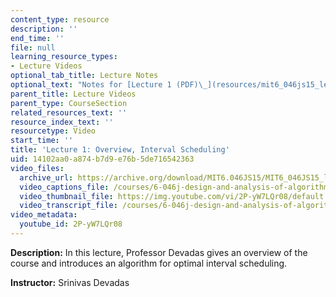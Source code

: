 ```yaml
---
content_type: resource
description: ''
end_time: ''
file: null
learning_resource_types:
- Lecture Videos
optional_tab_title: Lecture Notes
optional_text: "Notes for [Lecture 1 (PDF)\_](resources/mit6_046js15_lec01) are available."
parent_title: Lecture Videos
parent_type: CourseSection
related_resources_text: ''
resource_index_text: ''
resourcetype: Video
start_time: ''
title: 'Lecture 1: Overview, Interval Scheduling'
uid: 14102aa0-a874-b7d9-e76b-5de716542363
video_files:
  archive_url: https://archive.org/download/MIT6.046JS15/MIT6_046JS15_lec01_300k.mp4
  video_captions_file: /courses/6-046j-design-and-analysis-of-algorithms-spring-2015/e2dbe428a4145662ac6e099b0fbf14c4_2P-yW7LQr08.vtt
  video_thumbnail_file: https://img.youtube.com/vi/2P-yW7LQr08/default.jpg
  video_transcript_file: /courses/6-046j-design-and-analysis-of-algorithms-spring-2015/3ef4065ac05ebdca98af43ced4dd028d_2P-yW7LQr08.pdf
video_metadata:
  youtube_id: 2P-yW7LQr08
---
```


**Description:** In this lecture, Professor Devadas gives an overview of the course and introduces an algorithm for optimal interval scheduling.

**Instructor:** Srinivas Devadas